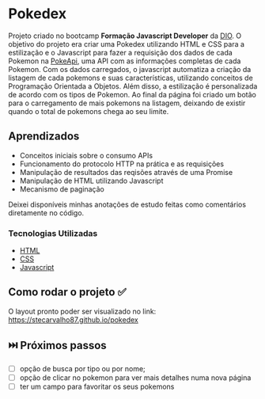 # Pokedex

Projeto criado no bootcamp <b>Formação Javascript Developer</b> da [DIO](https://web.dio.me/). O objetivo do projeto era criar uma Pokedex utilizando HTML e CSS para a estilização e o Javascript para fazer a requisição dos dados de cada Pokemon na [PokeApi](), uma API com as informações completas de cada Pokemon. Com os dados carregados, o javascript automatiza a criação da listagem de cada pokemons e suas características, utilizando conceitos de Programação Orientada a Objetos. Além disso, a estilização é personalizada de acordo com os tipos de Pokemon. Ao final da página foi criado um botão para o carregamento de mais pokemons na listagem, deixando de existir quando o total de pokemons chega ao seu limite.

## Aprendizados
- Conceitos iniciais sobre o consumo APIs
- Funcionamento do protocolo HTTP na prática e as requisições
- Manipulação de resultados das reqisões através de uma Promise
- Manipulação de HTML utilizando Javascript
- Mecanismo de paginação

Deixei disponíveis minhas anotações de estudo feitas como comentários diretamente no código. 

### Tecnologias Utilizadas

* [HTML](https://developer.mozilla.org/pt-BR/docs/Web/HTML/Element)
* [CSS](https://developer.mozilla.org/pt-BR/docs/Web/CSS)
* [Javascript](https://developer.mozilla.org/pt-BR/docs/Learn/Getting_started_with_the_web)


## Como rodar o projeto ✅

O layout pronto poder ser visualizado no link: https://stecarvalho87.github.io/pokedex

## ⏭️ Próximos passos

* [ ] opção de busca por tipo ou por nome;
* [ ] opção de clicar no pokemon para ver mais detalhes numa nova página
* [ ] ter um campo para favoritar os seus pokemons
